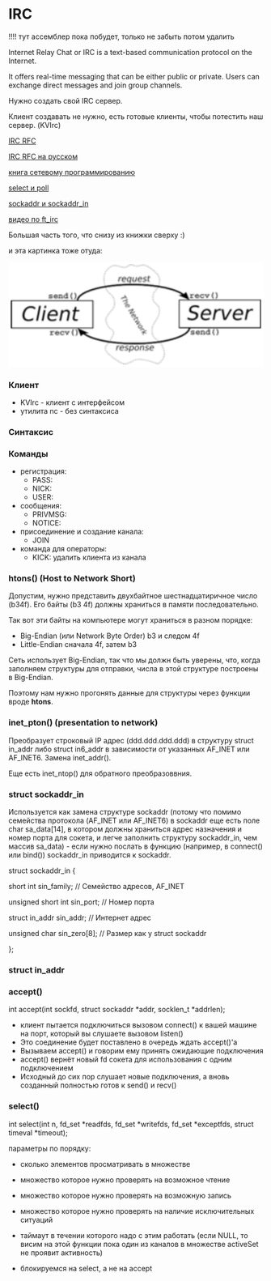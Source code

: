 # IRC

!!!! тут ассемблер пока побудет, только не забыть потом удалить


Internet Relay Chat or IRC is a text-based communication protocol on the Internet.

It offers real-time messaging that can be either public or private. Users can exchange
direct messages and join group channels.


Нужно создать свой IRC сервер.

Клиент создавать не нужно, есть готовые клиенты, чтобы потестить наш сервер. (KVIrc)

[IRC RFC](https://datatracker.ietf.org/doc/html/rfc1459#page-48)

[IRC RFC на русском](https://www.lissyara.su/doc/rfc/rfc1459/)

[книга сетевому программированию](https://beej.us/guide/bgnet/translations/bgnet_A4_rus.pdf)

[select и poll](https://it.wikireading.ru/24833)

[sockaddr и sockaddr_in](https://www.russianblogs.com/article/8587603498/)

[видео по ft_irc](https://www.youtube.com/watch?v=I9o-oTdsMgI)

Большая часть того, что снизу из книжки сверху :)

и эта картинка тоже отуда:

![](img.png)

### Клиент

* KVIrc - клиент с интерфейсом
* утилита nc - без синтаксиса

### Синтаксис

### Команды

* регистрация:
  - PASS:
  - NICK:
  - USER:
* сообщения:
  - PRIVMSG: 
  - NOTICE:
* присоединение и создание канала:
  - JOIN
* команда для операторы:
  - KICK: удалить клиента из канала


### htons() (**H**ost **to** **N**etwork **S**hort)
Допустим, нужно представить двухбайтное шестнадцатиричное число (b34f). Его байты (b3 4f) должны храниться в памяти последовательно.

Так вот эти байты на компьютере могут храниться в разном порядке:
* Big-Endian (или Network Byte Order)
b3 и следом 4f
* Little-Endian
сначала 4f, затем b3

Сеть использует Big-Endian, так что мы должн быть уверены, что, когда заполняем структуры для отправки, 
числа в этой структуре построены в Big-Endian.

Поэтому нам нужно прогонять данные для структуры через функции вроде **htons**.

### inet_pton() (presentation to network)
Преобразует строковый IP адрес (ddd.ddd.ddd.ddd) в структуру struct in_addr либо struct in6_addr в зависимости от
указанных AF_INET или AF_INET6. Замена inet_addr().

Еще есть inet_ntop() для обратного преобразоввния.

### struct sockaddr_in

Используется как замена структуре sockaddr (потому что помимо семейства протокола (AF_INET или AF_INET6) в sockaddr еще есть поле char sa_data[14], в котором должны храниться адрес назначения и номер порта для сокета, и легче заполнить структуру sockaddr_in, чем массив sa_data) - если нужно послать в функцию (например, в connect() или bind()) sockaddr_in приводится к sockaddr.

struct sockaddr_in {

 short int sin_family; // Семейство адресов, AF_INET
 
 unsigned short int sin_port; // Номер порта
 
 struct in_addr sin_addr; // Интернет адрес
 
 unsigned char sin_zero[8]; // Размер как у struct sockaddr
 
};

### struct in_addr




### accept()
int accept(int sockfd, struct sockaddr *addr, socklen_t *addrlen); 

* клиент пытается подключиться вызовом connect() к вашей машине
на порт, который вы слушаете вызовом listen()
* Это соединение будет поставлено в очередь ждать accept()'а
* Вызываем accept() и говорим ему принять ожидающие подключения
* accept() вернёт новый fd сокета для использования с одним подключением
* Исходный до сих пор слушает новые подключения,
а вновь созданный полностью готов к send() и recv()


### select()
int select(int n, fd_set *readfds, fd_set *writefds, fd_set *exceptfds, struct timeval *timeout);

параметры по порядку:

* сколько элементов просматривать в множестве
* множество которое нужно проверять на возможное чтение
* множество которое нужно проверять на возможную запись
* множество которое нужно проверять на наличие исключительных ситуаций
* таймаут в течении которого надо с этим работать (если NULL, то висим на этой функции
  пока один из каналов в множестве activeSet не проявит активность)

* блокируемся на select, а не на accept